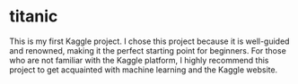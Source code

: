 # titanic
This is my first Kaggle project. I chose this project because it is well-guided and renowned, making it the perfect starting point for beginners. For those who are not familiar with the Kaggle platform, I highly recommend this project to get acquainted with machine learning and the Kaggle website.
